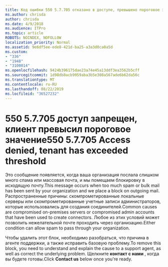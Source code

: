 ```yaml
---
title: Код ошибки 550 5.7.705 отказано в доступе, превышено пороговое значение для клиента
ms.author: chrisda
author: chrisda
ms.date: 4/9/2018
ms.audience: ITPro
ms.topic: article
ROBOTS: NOINDEX, NOFOLLOW
localization_priority: Normal
ms.assetid: 9e6df5ee-ede8-421d-ba25-a3a3d0ca0a5d
ms.custom:
- "336"
- "1948"
- "3100014"
ms.openlocfilehash: 9424b396175dae23a74e45a13ddf3ea3562b5cff
ms.sourcegitcommit: 1d98db8acb9959aba3b5e308a567ade6b62da56c
ms.translationtype: MT
ms.contentlocale: ru-RU
ms.lasthandoff: 08/22/2019
ms.locfileid: "36527232"
---
```

# <a name="550-57705-access-denied-tenant-has-exceeded-threshold"></a><span data-ttu-id="e238d-102">550 5.7.705 доступ запрещен, клиент превысил пороговое значение</span><span class="sxs-lookup"><span data-stu-id="e238d-102">550 5.7.705 Access denied, tenant has exceeded threshold</span></span>

<span data-ttu-id="e238d-103">Это сообщение появляется, когда ваша организация послала слишком много спама или массовая почта, и мы помещаем блокировку в исходящую почту.</span><span class="sxs-lookup"><span data-stu-id="e238d-103">This message occurs when too much spam or bulk mail has been sent by your organization and we place a block on outgoing mail.</span></span>
<span data-ttu-id="e238d-104">Распространенные причины: скомпрометированные локальные серверы или скомпрометированные учетные записи администраторов, которые использовались для создания соединителей.</span><span class="sxs-lookup"><span data-stu-id="e238d-104">Common causes are compromised on-premises servers or compromised admin accounts that have been used to create connectors.</span></span> <span data-ttu-id="e238d-105">Любое из этих условий может позволить нежелательной почте проходить через организацию.</span><span class="sxs-lookup"><span data-stu-id="e238d-105">Either condition can allow spam to pass through your organization.</span></span>

<span data-ttu-id="e238d-106">Чтобы удалить этот блок, необходимо разобраться, что причина в агенте поддержки, а также исправить базовую проблему.</span><span class="sxs-lookup"><span data-stu-id="e238d-106">To remove this block, you need to understand and explain the cause to a support agent, as well as correct the underlying problem.</span></span>
<span data-ttu-id="e238d-107">Щелкните **контакт с нами** , когда вы будете готовы.</span><span class="sxs-lookup"><span data-stu-id="e238d-107">Click **Contact us** below once you're ready.</span></span>
